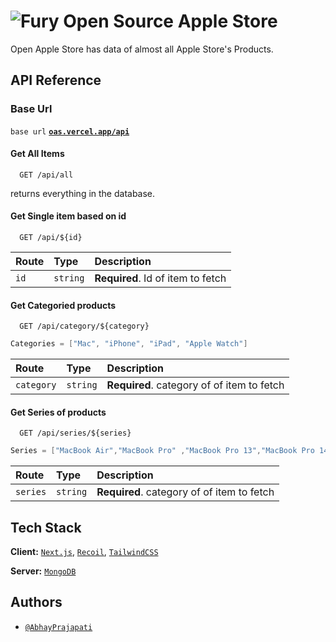 
# ![Fury](/public/favicon.ico) Open Source Apple Store
<!-- image -->

Open Apple Store has data of almost all Apple Store's Products.

## API Reference

### Base Url

``base url`` **[`oas.vercel.app/api`](https://oas.vercel.app/api)**

#### Get All Items

```http
  GET /api/all
```

returns everything in the database.

#### Get Single item based on id

```http
  GET /api/${id}
```

| Route | Type     | Description                       |
| :-------- | :------- | :-------------------------------- |
| `id`      | `string` | **Required**. Id of item to fetch |

#### Get **Categoried** products

```http
  GET /api/category/${category}
```

```java
Categories = ["Mac", "iPhone", "iPad", "Apple Watch"]
```

| Route | Type     | Description                       |
| :-------- | :------- | :-------------------------------- |
| `category`      | `string` | **Required**. category of of item to fetch |

#### Get **Series of** products

```http
  GET /api/series/${series} 
```

```java
Series = ["MacBook Air","MacBook Pro" ,"MacBook Pro 13","MacBook Pro 14","MacBook Pro 16", "iPhone 13", "iPhone __", "Series 7", "Series __", "iMac"]
```

| Route | Type     | Description                       |
| :-------- | :------- | :-------------------------------- |
| `series`      | `string` | **Required**. category of of item to fetch |

## Tech Stack

**Client:** [`Next.js`](https://github.com/vercel/next.js/), [`Recoil`](https://github.com/facebookexperimental/Recoil), [`TailwindCSS`](https://github.com/tailwindlabs/tailwindcss)

**Server:**  [`MongoDB`](https://github.com/mongodb/mongo)


## Authors

- [`@AbhayPrajapati`](https://www.github.com/theabhayprajapti)
